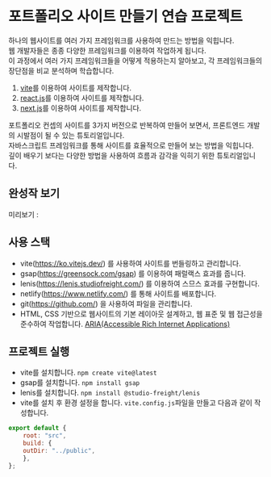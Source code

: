 # 포트폴리오 사이트 만들기 연습 프로젝트

하나의 웹사이트를 여러 가지 프레임워크를 사용하여 만드는 방법을 익힙니다.  
웹 개발자들은 종종 다양한 프레임워크를 이용하여 작업하게 됩니다.  
이 과정에서 여러 가지 프레임워크들을 어떻게 적용하는지 알아보고, 각 프레임워크들의 장단점을 비교 분석하며 학습합니다.

1. [vite](https://github.com/joon6390/PortFolio-vite)를 이용하여 사이트를 제작합니다. 
2. [react.js](https://github.com/joon6390/PortFolio-vite)를 이용하여 사이트를 제작합니다. 
3. [next.js](https://github.com/joon6390/PortFolio-vite)를 이용하여 사이트를 제작합니다.

포트폴리오 컨셉의 사이트를 3가지 버전으로 반복하여 만들어 보면서, 프론트엔드 개발의 시발점이 될 수 있는 튜토리얼입니다.  
자바스크립트 프레임워크를 통해 사이트를 효율적으로 만들어 보는 방법을 익힙니다.  
깊이 배우기 보다는 다양한 방법을 사용하여 흐름과 감각을 익히기 위한 튜토리얼입니다.

## 완성작 보기 
미리보기 : 

## 사용 스택
- vite(https://ko.vitejs.dev/) 를 사용하여 사이트를 번들링하고 관리합니다.
- gsap(https://greensock.com/gsap) 를 이용하여 패럴랙스 효과를 줍니다.
- lenis(https://lenis.studiofreight.com/) 를 이용하여 스므스 효과를 구현합니다.
- netlify(https://www.netlify.com/) 를 통해 사이트를 배포합니다.
- git(https://github.com/) 을 사용하여 파일을 관리합니다.
- HTML, CSS 기반으로 웹사이트의 기본 레이아웃 설계하고, 웹 표준 및 웹 접근성을 준수하여 작업합니다. [ARIA(Accessible Rich Internet Applications)](https://developer.mozilla.org/en-US/docs/Web/Accessibility/ARIA/Roles)

## 프로젝트 실행
- vite를 설치합니다. `npm create vite@latest`
- gsap를 설치합니다. `npm install gsap`
- lenis를 설치합니다. `npm install @studio-freight/lenis`
- vite를 설치 후 환경 설정을 합니다. `vite.config.js`파일을 만들고 다음과 같이 작성합니다.
```javascript
export default {
    root: "src",
    build: {
    outDir: "../public",
    },
};